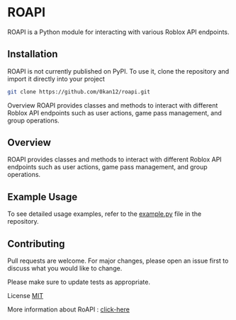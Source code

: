 # ROAPI

ROAPI is a Python module for interacting with various Roblox API endpoints.

## Installation

ROAPI is not currently published on PyPI. To use it, clone the repository and import it directly into your project
```bash
git clone https://github.com/0kan12/roapi.git
```
Overview
ROAPI provides classes and methods to interact with different Roblox API endpoints such as user actions, game pass management, and group operations.

## Overview
ROAPI provides classes and methods to interact with different Roblox API endpoints such as user actions, game pass management, and group operations.

## Example Usage
To see detailed usage examples, refer to the [example.py](https://github.com/0kan12/roapi/blob/main/example.py) file in the repository.

## Contributing
Pull requests are welcome. For major changes, please open an issue first to discuss what you would like to change.

Please make sure to update tests as appropriate.

License
[MIT](https://github.com/0kan12/roapi/blob/main/LICENSE)

More information about RoAPI : [click-here](https://betas.gitbook.io/untitled-2)